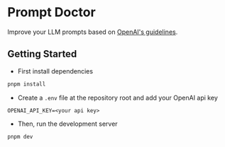 # Prompt Doctor

Improve your LLM prompts based on [OpenAI's guidelines]("https://help.openai.com/en/articles/6654000-best-practices-for-prompt-engineering-with-the-openai-api";).

## Getting Started

- First install dependencies

```bash
pnpm install
```

- Create a `.env` file at the repository root and add your OpenAI api key

```
OPENAI_API_KEY=<your api key>
```

- Then, run the development server

```bash
pnpm dev
```
